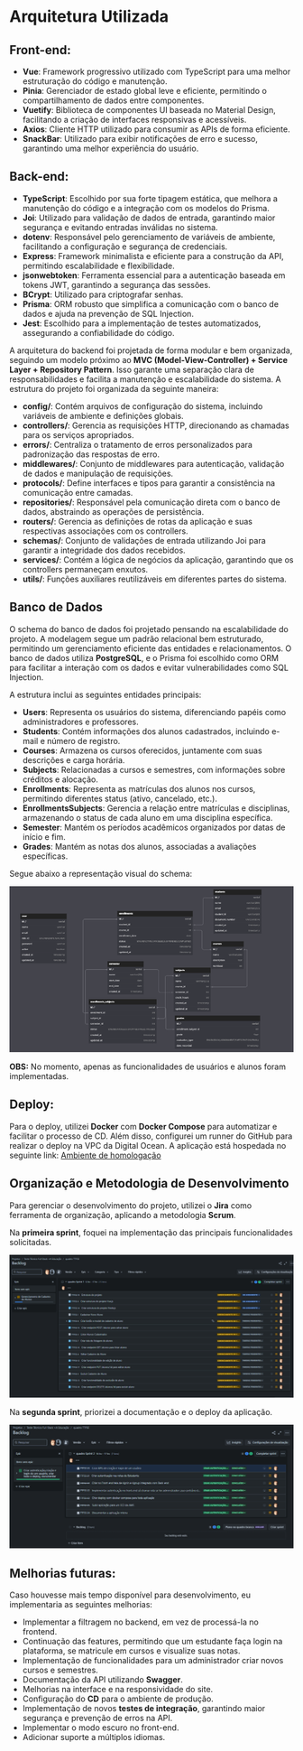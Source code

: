 # Arquitetura Utilizada

## Front-end:

-   **Vue**: Framework progressivo utilizado com TypeScript para uma melhor estruturação do código e manutenção.
-   **Pinia**: Gerenciador de estado global leve e eficiente, permitindo o compartilhamento de dados entre componentes.
-   **Vuetify**: Biblioteca de componentes UI baseada no Material Design, facilitando a criação de interfaces responsivas e acessíveis.
-   **Axios**: Cliente HTTP utilizado para consumir as APIs de forma eficiente.
-   **SnackBar**: Utilizado para exibir notificações de erro e sucesso, garantindo uma melhor experiência do usuário.

## Back-end:

-   **TypeScript**: Escolhido por sua forte tipagem estática, que melhora a manutenção do código e a integração com os modelos do Prisma.
-   **Joi**: Utilizado para validação de dados de entrada, garantindo maior segurança e evitando entradas inválidas no sistema.
-   **dotenv**: Responsável pelo gerenciamento de variáveis de ambiente, facilitando a configuração e segurança de credenciais.
-   **Express**: Framework minimalista e eficiente para a construção da API, permitindo escalabilidade e flexibilidade.
-   **jsonwebtoken**: Ferramenta essencial para a autenticação baseada em tokens JWT, garantindo a segurança das sessões.
-   **BCrypt**: Utilizado para criptografar senhas.
-   **Prisma**: ORM robusto que simplifica a comunicação com o banco de dados e ajuda na prevenção de SQL Injection.
-   **Jest**: Escolhido para a implementação de testes automatizados, assegurando a confiabilidade do código.

A arquitetura do backend foi projetada de forma modular e bem organizada, seguindo um modelo próximo ao **MVC (Model-View-Controller) + Service Layer + Repository Pattern**. Isso garante uma separação clara de responsabilidades e facilita a manutenção e escalabilidade do sistema. A estrutura do projeto foi organizada da seguinte maneira:

-   **config/**: Contém arquivos de configuração do sistema, incluindo variáveis de ambiente e definições globais.
-   **controllers/**: Gerencia as requisições HTTP, direcionando as chamadas para os serviços apropriados.
-   **errors/**: Centraliza o tratamento de erros personalizados para padronização das respostas de erro.
-   **middlewares/**: Conjunto de middlewares para autenticação, validação de dados e manipulação de requisições.
-   **protocols/**: Define interfaces e tipos para garantir a consistência na comunicação entre camadas.
-   **repositories/**: Responsável pela comunicação direta com o banco de dados, abstraindo as operações de persistência.
-   **routers/**: Gerencia as definições de rotas da aplicação e suas respectivas associações com os controllers.
-   **schemas/**: Conjunto de validações de entrada utilizando Joi para garantir a integridade dos dados recebidos.
-   **services/**: Contém a lógica de negócios da aplicação, garantindo que os controllers permaneçam enxutos.
-   **utils/**: Funções auxiliares reutilizáveis em diferentes partes do sistema.

## Banco de Dados

O schema do banco de dados foi projetado pensando na escalabilidade do projeto. A modelagem segue um padrão relacional bem estruturado, permitindo um gerenciamento eficiente das entidades e relacionamentos. O banco de dados utiliza **PostgreSQL**, e o Prisma foi escolhido como ORM para facilitar a interação com os dados e evitar vulnerabilidades como SQL Injection.

A estrutura inclui as seguintes entidades principais:

-   **Users**: Representa os usuários do sistema, diferenciando papéis como administradores e professores.
-   **Students**: Contém informações dos alunos cadastrados, incluindo e-mail e número de registro.
-   **Courses**: Armazena os cursos oferecidos, juntamente com suas descrições e carga horária.
-   **Subjects**: Relacionadas a cursos e semestres, com informações sobre créditos e alocação.
-   **Enrollments**: Representa as matrículas dos alunos nos cursos, permitindo diferentes status (ativo, cancelado, etc.).
-   **EnrollmentsSubjects**: Gerencia a relação entre matrículas e disciplinas, armazenando o status de cada aluno em uma disciplina específica.
-   **Semester**: Mantém os períodos acadêmicos organizados por datas de início e fim.
-   **Grades**: Mantém as notas dos alunos, associadas a avaliações específicas.

Segue abaixo a representação visual do schema:

![Schema do Banco de Dados](./mockups/database_schema.png)

**OBS:** No momento, apenas as funcionalidades de usuários e alunos foram implementadas.

## Deploy:

Para o deploy, utilizei **Docker** com **Docker Compose** para automatizar e facilitar o processo de CD. Além disso, configurei um runner do GitHub para realizar o deploy na VPC da Digital Ocean. A aplicação está hospedada no seguinte link: [Ambiente de homologação](http://64.23.236.72/)

## Organização e Metodologia de Desenvolvimento

Para gerenciar o desenvolvimento do projeto, utilizei o **Jira** como ferramenta de organização, aplicando a metodologia **Scrum**.

Na **primeira sprint**, foquei na implementação das principais funcionalidades solicitadas.

![Organização no Jira Sprint 1](./mockups/jira_scrum_organization_sprint1.png)

Na **segunda sprint**, priorizei a documentação e o deploy da aplicação.

![Organização no Jira Sprint 2](./mockups/jira_scrum_organization_sprint2.png)

## Melhorias futuras:

Caso houvesse mais tempo disponível para desenvolvimento, eu implementaria as seguintes melhorias:

-   Implementar a filtragem no backend, em vez de processá-la no frontend.
-   Continuação das features, permitindo que um estudante faça login na plataforma, se matricule em cursos e visualize suas notas.
-   Implementação de funcionalidades para um administrador criar novos cursos e semestres.
-   Documentação da API utilizando **Swagger**.
-   Melhorias na interface e na responsividade do site.
-   Configuração do **CD** para o ambiente de produção.
-   Implementação de novos **testes de integração**, garantindo maior segurança e prevenção de erros na API.
-   Implementar o modo escuro no front-end.
-   Adicionar suporte a múltiplos idiomas.


